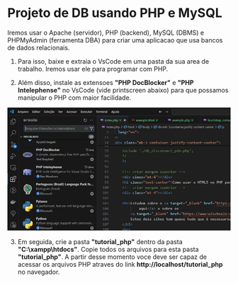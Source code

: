 # Projeto de DB usando PHP e MySQL

Iremos usar o Apache (servidor), PHP (backend), MySQL (DBMS) e PHPMyAdmin (ferramenta DBA) para criar uma aplicacao que usa bancos de dados relacionais.

1. Para isso, baixe e extraia o VsCode em uma pasta da sua area de trabalho. Iremos usar ele para programar com PHP.

2. Além disso, instale as extensoes **"PHP DocBlocker"** e **"PHP Intelephense"** no VsCode (vide printscreen abaixo) para que possamos manipular o PHP com maior facilidade.

![alt text](img/vscode_extensoes.jpg "Extensoes VsCode")

3. Em seguida, crie a pasta **"tutorial_php"** dentro da pasta **"C:\xampp\htdocs"**. Copie todos os arquivos para esta pasta **"tutorial_php"**. A partir desse momento voce deve ser capaz de acessar os arquivos PHP atraves do link **http://localhost/tutorial_php** no navegador.

